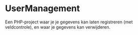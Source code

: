 # UserManagement
Een PHP-project waar je je gegevens kan laten registreren (met veldcontrole), en waar je gegevens kan verwijderen.
